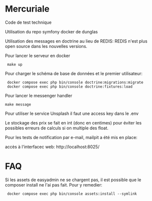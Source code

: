# Mercuriale
Code de test technique

Utilisation du repo symfony docker de dunglas

Utilisation des messages en doctrine au lieu de REDIS: REDIS n'est plus open source dans les nouvelles versions.

Pour lancer le serveur en docker
```
 make up
```
Pour charger le schéma de base de données et le premier utilisateur:

```
 docker compose exec php bin/console doctrine:migrations:migrate
 docker compose exec php bin/console doctrine:fixtures:load
```

Pour lancer le messenger handler

```
make message
```

Pour utiliser le service Unsplash il faut une access key dans le .env

Le stockage des prix se fait en int (donc en centimes) pour éviter les possibles erreurs de calculs si on multiple des float.

Pour les tests de notification par e-mail, mailpit a été mis en place:

accès à l'interfacec web: http://localhost:8025/

# FAQ

Si les assets de easyadmin ne se chargent pas, il est possible que le composer install ne l'ai pas fait. Pour y remedier:

```
 docker compose exec php bin/console assets:install --symlink
```

